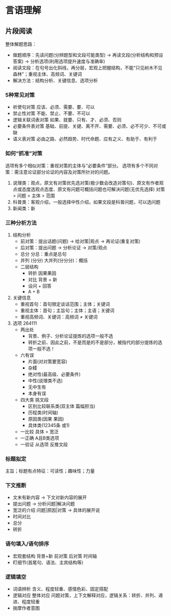 # 言语理解

## 片段阅读

整体解题思路：

- 做题顺序：先读问题(分辨题型和文段可能类型) -> 再读文段(分析结构和预设答案) -> 分析选项(利用选项提升速度与准确率)
- 阅读文段：在句号出化斜线，再分层，宏观上把握结构，不能“只见树木不见森林”；重视主体、高频词、关键词
- 解决方法：结构分析、关键信息、选项分析

### 5种常见对策

- 祈使句对策 应该、必须、需要、要、可以
- 禁止性对策 不能、禁止、不要、不可以
- 逻辑关联词表对策 如果、就要、只有、才、必须、否则
- 必要条件表对策 基础、前提、关键、离不开、需要、必须、必不可少、不可或缺
- 语义表对策 必由之路、必然趋势、时代命题、应有之义、有助于、有利于

### 如何“抓准”对策

选项有多个相似对策：重视对策的主体与“必要条件”部分。
选项有多个不同对策：需注意论证部分论证的内容及对策所针对的问题。

1. 说理类：观点，原文有对策优先选对策(极少数会改造对策句)、原文有作者观点或态度选观点态度、原文有问题可概括问题也可解决问题(无优先选择) 对策 > 问题 > 主体 > 范围
2. 科普类：客观介绍，一般选择中性介绍，如果文段是科普问题，可以选问题
3. 新闻类：新

### 三种分析方法

1. 结构分析
   - 前对策：提出话题(问题) -> 给对策|观点 -> 再论证(重复对策)
   - 后对策：提出问题 -> 分析论证 -> 对策/观点
   - 总分 分总：重点是总句
   - 并列 (分分) 大并列(分分分)：概括
   - 二层结构
     - 转折 因果果因
     - 对比 背景 + 新
     - 设问 + 回答
     - A + B
2. 关键信息
   - 重视首句：首句限定谈话范围；主体；关键词
   - 重视主体：首句；主旨句；主体；主语；关键词
   - 重视高频词、关键词：高频词 ≠ 关键词
3. 选项 264111
   - 两出处
     - 背景、例子、分析论证提炼的选项一般不选
     - 转折之前、因此之前，不是而是的不是部分，被指代的部分提炼的选项一般不选！
   - 六有误
     - 片面(对对策要宽容)
     - 杂糅
     - 绝对性(最高级、必要条件)
     - 中性(说理类不选)
     - 无中生有
     - 本身有误
   - 四大类 挑文段
     - 区别比较联系类(双主体 篇幅担当)
     - 历程类(时间轴)
     - 原因类(因果 果因)
     - 具体类(12345条 或1)
   - 一比较 具体 > 宽泛
   - 一正确 A且B类选项
   - 一验证 从选项 反推文段

### 标题拟定

主旨；标题有点特征：可读性；趣味性；力量

### 下文推断

- 文末有新内容 -> 下文对新内容的展开
- 提出问题 -> 分析问题|解决问题
- 宽泛的介绍 问题|原因|对策 -> 具体的展开说
- 时间对比
- 总分
- 转折

### 语句填入/语句排序

- 宏观套结构 背景+新 前对策 后对策 时间轴
- 盯细节(首尾句、语法、主宾结构等)

### 逻辑填空

- 词语辨析 含义、程度轻重、感情色彩、固定搭配
- 逻辑对应 整体对应 问题对策，上下文解释对应，逻辑关系：转折、并列、递进、程度轻重
- 揣摩作者意图

